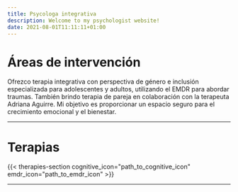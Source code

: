 ```yaml
---
title: Psycologa integrativa
description: Welcome to my psychologist website!
date: 2021-08-01T11:11:11+01:00
---
```


# Áreas de intervención
Ofrezco terapia integrativa con perspectiva de género e inclusión especializada para adolescentes y adultos, utilizando el EMDR para abordar traumas. También brindo terapia de pareja en colaboración con la terapeuta Adriana Aguirre. Mi objetivo es proporcionar un espacio seguro para el crecimiento emocional y el bienestar.

---

# Terapias
{{< therapies-section cognitive_icon="path_to_cognitive_icon" emdr_icon="path_to_emdr_icon" >}}

--- 

